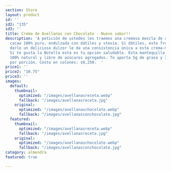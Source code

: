 ```yaml
---
section: Store
layout: product
id: ''
id2: "135"
id3: ''
title: Crema de Avellanas con Chocolate - Nuevo sabor!!
description: 'A petición de ustedes les traemos una cremosa mezcla de avellanas con
  cacao 100% puro, endulzada con dátiles y stevia. Sí dátiles, este fruto además de
  darle un delicioso dulzor le da una consistencia única a esta crema-mantequilla.
  Si te gusta la Nutella esta es tu opción saludable. Esta mantequilla es vegana,
  100% natural y libre de azúcares agregados. Te aporta 5g de grasa y 3g de carbohidrato
  por porción. Costo en colones: ¢6,250.  '
price1: ''
price2: "10.75"
price3: ''
images:
  default:
    thumbnail:
      optimized: "/images/avellanasreceta.webp"
      fallback: "/images/avellanasreceta.jpg"
    original:
      optimized: "/images/avellanaschocolate.webp"
      fallback: "/images/avellanasconchocolate.jpg"
  featured:
    thumbnail:
      optimized: "/images/avellanasreceta.webp"
      fallback: "/images/avellanasreceta.jpg"
    original:
      optimized: "/images/avellanaschocolate.webp"
      fallback: "/images/avellanasconchocolate.jpg"
category: almendra
featured: true

---
```

